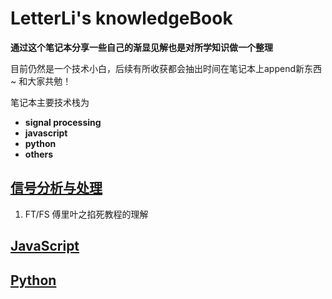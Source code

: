 # LetterLi's knowledgeBook
**通过这个笔记本分享一些自己的渐显见解也是对所学知识做一个整理**

目前仍然是一个技术小白，后续有所收获都会抽出时间在笔记本上append新东西~ 和大家共勉！

笔记本主要技术栈为
- **signal processing**
- **javascript**
- **python**
- **others**

## [信号分析与处理](https://github.com/LetterLi1997/knowledgeBook/sigProecss)

1. FT/FS 傅里叶之掐死教程的理解

## [JavaScript](https://github.com/LetterLi1997/knowledgeBook/JavaScript)


## [Python](https://github.com/LetterLi1997/knowledgeBook/python)
